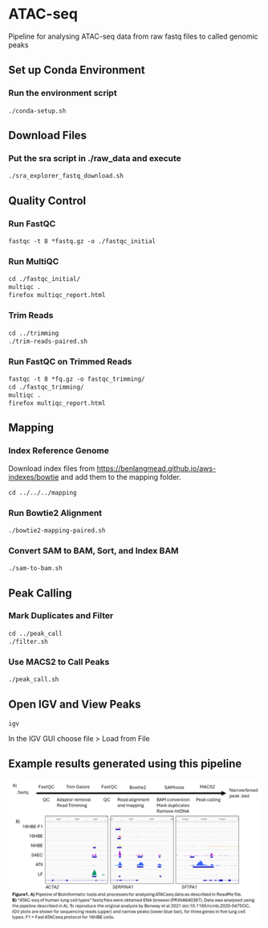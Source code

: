 # ATAC-seq
Pipeline for analysing ATAC-seq data from raw fastq files to called genomic peaks

## Set up Conda Environment

### Run the environment script
```console
./conda-setup.sh
```

## Download Files

### Put the sra script in ./raw_data and execute
```console
./sra_explorer_fastq_download.sh 
```

## Quality Control

### Run FastQC
```console
fastqc -t 8 *fastq.gz -o ./fastqc_initial
```

### Run MultiQC
```console
cd ./fastqc_initial/
multiqc .
firefox multiqc_report.html
```

### Trim Reads
```console
cd ../trimming
./trim-reads-paired.sh
```

### Run FastQC on Trimmed Reads
```console
fastqc -t 8 *fq.gz -o fastqc_trimming/
cd ./fastqc_trimming/
multiqc .
firefox multiqc_report.html
```

## Mapping

### Index Reference Genome
Download index files from https://benlangmead.github.io/aws-indexes/bowtie and add them to the mapping folder.

```console
cd ../../../mapping
```

### Run Bowtie2 Alignment
```console
./bowtie2-mapping-paired.sh
```

### Convert SAM to BAM, Sort, and Index BAM
```console
./sam-to-bam.sh
```

## Peak Calling

### Mark Duplicates and Filter
```console
cd ../peak_call
./filter.sh
```

### Use MACS2 to Call Peaks
```console
./peak_call.sh
```


## Open IGV and View Peaks
```console
igv
```
In the IGV GUI choose file > Load from File

## Example results generated using this pipeline

![Figure describing results generated using this pipeline](https://github.com/focyte/ATACseq/blob/main/ExampleFIgure.PNG)

